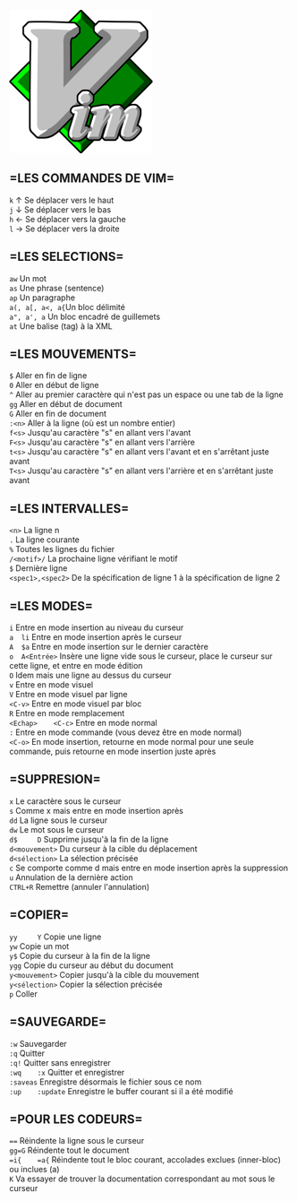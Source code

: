 
![logovim](image/vim.png)


=LES COMMANDES DE VIM= 
---------------------------------  


`k` 	↑ 	Se déplacer vers le haut  
`j` 	↓ 	Se déplacer vers le bas  
`h` 	← 	Se déplacer vers la gauche  
`l` 	→ 	Se déplacer vers la droite  


 =LES SELECTIONS=  
----------------------------------  


`aw`     		Un mot  
`as` 	    	Une phrase (sentence)  
`ap` 		    Un paragraphe  
`a(, a[, a<, a{`Un bloc délimité  
`a", a', a` 	Un bloc encadré de guillemets  
`at` 		    Une balise (tag) à la XML  

=LES MOUVEMENTS=    
-----------------------------------------  

`$` 		Aller en fin de ligne  
`0` 		Aller en début de ligne  
`^` 		Aller au premier caractère qui n'est pas un espace ou une tab de la ligne  
`gg` 		Aller en début de document  
`G` 		Aller en fin de document  
`:<n>` 		Aller à la ligne <n> (où <n> est un nombre entier)  
`f<s>` 		Jusqu'au caractère "s" en allant vers l'avant  
`F<s>` 		Jusqu'au caractère "s" en allant vers l'arrière  
`t<s>` 		Jusqu'au caractère "s" en allant vers l'avant et en s'arrêtant juste avant  
`T<s>` 		Jusqu'au caractère "s" en allant vers l'arrière et en s'arrêtant juste avant  

 =LES INTERVALLES=  
--------------------------------------------  


`<n>` 		       La ligne n  
`.` 		       La ligne courante  
`%` 		       Toutes les lignes du fichier  
`/<motif>/`        La prochaine ligne vérifiant le motif    
`$` 		       Dernière ligne    
`<spec1>,<spec2>`  De la spécification de ligne 1 à la spécification de ligne 2    


 =LES MODES=  
----------------------------------------------  


`i` 		       Entre en mode insertion au niveau du curseur    
`a 	li` 	       Entre en mode insertion après le curseur    
`A 	$a` 	       Entre en mode insertion sur le dernier caractère  
`o 	A<Entrée>` 	   Insère une ligne vide sous le curseur, place le curseur sur cette ligne, et entre en mode édition  
`O` 		       Idem mais une ligne au dessus du curseur  
`v` 		       Entre en mode visuel  
`V` 		       Entre en mode visuel par ligne  
`<C-v>` 		   Entre en mode visuel par bloc  
`R` 		       Entre en mode remplacement  
`<Echap> 	<C-c>` Entre en mode normal  
`:` 		       Entre en mode commande (vous devez être en mode normal)  
`<C-o>` 		   En mode insertion, retourne en mode normal pour une seule commande, puis retourne en mode insertion juste après  
 

 =SUPPRESION=  
-----------------------------------------------  


`x` 		Le caractère sous le curseur  
`s` 		Comme x mais entre en mode insertion après  
`dd` 		La ligne sous le curseur  
`dw` 		Le mot sous le curseur  
`d$ 	D` 	Supprime jusqu'à la fin de la ligne  
`d<mouvement>` 		Du curseur à la cible du déplacement  
`d<sélection>` 		La sélection précisée  
`c` 		Se comporte comme d mais entre en mode insertion après la suppression  
`u` 		Annulation de la dernière action  
`CTRL+R` 		Remettre (annuler l'annulation)  


 =COPIER=  
-------------------------------------------------  


`yy 	Y`      	Copie une ligne  
`yw` 		        Copie un mot  
`y$` 		        Copie du curseur à la fin de la ligne  
`ygg` 		        Copie du curseur au début du document  
`y<mouvement>` 		Copier jusqu'à la cible du mouvement  
`y<sélection>` 		Copier la sélection précisée  
`p`  		        Coller  


 =SAUVEGARDE=  
----------------------------------------------------  


`:w` 		        Sauvegarder  
`:q` 		        Quitter  
`:q!` 		        Quitter sans enregistrer  
`:wq 	:x` 	    Quitter et enregistrer  
`:saveas` 		    Enregistre désormais le fichier sous ce nom  
`:up 	:update` 	Enregistre le buffer courant si il a été modifié  


 =POUR LES CODEURS=  
------------------------------------------------------  


`==` 		    Réindente la ligne sous le curseur  
`gg=G` 		    Réindente tout le document  
`=i{ 	=a{` 	Réindente tout le bloc courant, accolades exclues (inner-bloc) ou inclues (a)  
`K` 		    Va essayer de trouver la documentation correspondant au mot sous le curseur  




